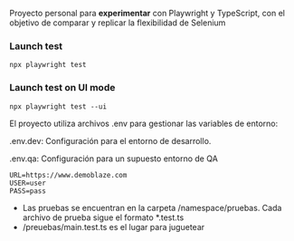 
Proyecto personal para **experimentar** con Playwright y TypeScript, con el objetivo de comparar y replicar la flexibilidad de Selenium


### Launch test 

```
npx playwright test
```

### Launch test on UI mode

```
npx playwright test --ui
```



El proyecto utiliza archivos .env para gestionar las variables de entorno:

.env.dev: Configuración para el entorno de desarrollo.

.env.qa: Configuración para un supuesto entorno de QA

```
URL=https://www.demoblaze.com
USER=user
PASS=pass

```


- Las pruebas se encuentran en la carpeta /namespace/pruebas. Cada archivo de prueba sigue el formato *.test.ts 
- /preuebas/main.test.ts es el lugar para juguetear



